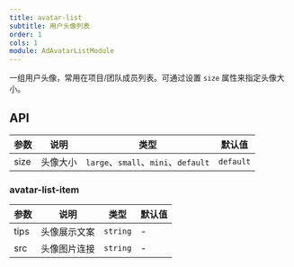 ```yaml
---
title: avatar-list
subtitle: 用户头像列表
order: 1
cols: 1
module: AdAvatarListModule
---
```


一组用户头像，常用在项目/团队成员列表。可通过设置 `size` 属性来指定头像大小。

## API

参数 | 说明 | 类型 | 默认值
----|------|-----|------
size | 头像大小  | `large`、`small`、`mini`、`default` | `default`

### avatar-list-item

| 参数      | 说明                                      | 类型         | 默认值 |
|----------|------------------------------------------|-------------|-------|
| tips     | 头像展示文案                                 | `string`  | - |
| src     | 头像图片连接                                 | `string`  | - |

